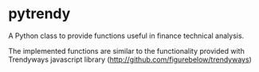 pytrendy
========

A Python class to provide  functions useful in finance technical analysis.

The implemented functions are similar to the functionality provided with Trendyways javascript library (http://github.com/figurebelow/trendyways)

